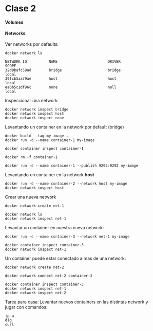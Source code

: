 Clase 2
=======

#### Volumes

#### Networks

Ver networks por defaults:

```
docker network ls

NETWORK ID          NAME                       DRIVER              SCOPE
32d8bafc59ad        bridge                     bridge              local
39fcb5aa79ae        host                       host                local
ea6b5c1df96c        none                       null                local
```

Inspeccionar una network:
```
docker network inspect bridge
docker network inspect host
docker network inspect none
```

Levantando un container en la network por default (bridge)
```
docker build --tag my-image .
docker run -d --name container-1 my-image

docker container inspect container-1
```

```
docker rm -f container-1

docker run -d --name container-1 --publish 9292:9292 my-image
```

Levantando un container en la network **host**
```
docker run -d --name container-2 --network host my-image
docker network inspect host
```

Crear una nueva network
```
docker network create net-1

docker network ls
docker network inspect net-1
```

Levantar un container en nuestra nueva network:
```
docker run -d --name container-3 --network net-1 my-image

docker container inspect container-3
docker network inspect net-1
```

Un container puede estar conectado a mas de una network:
```
docker network create net-2

docker network connect net-2 container-3

docker container inspect container-3
docker network inspect net-1
docker network inspect net-2
```

Tarea para casa:
Levantar nuevos containers en las distintas network y jugar con comandos:
```
ip a
dig
curl
```
